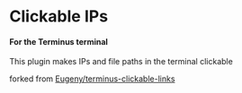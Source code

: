 # Clickable IPs

#### For the Terminus terminal

This plugin makes IPs and file paths in the terminal clickable

forked from [Eugeny/terminus-clickable-links](https://github.com/Eugeny/terminus-clickable-links)